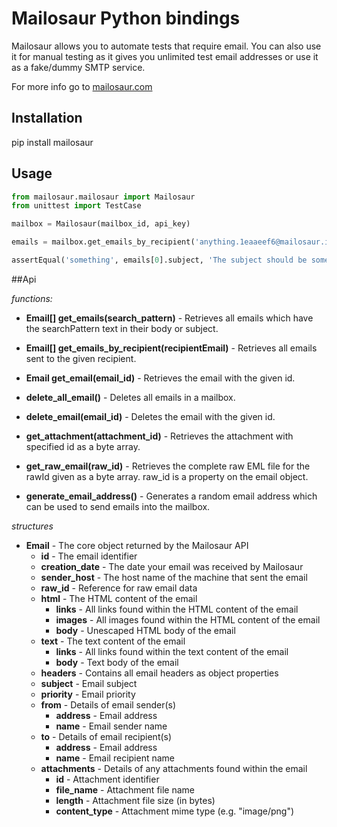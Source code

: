 # Mailosaur Python bindings

Mailosaur allows you to automate tests that require email. You can also use it for manual testing as it gives you unlimited test email addresses or use it as a fake/dummy SMTP service.

For more info go to [mailosaur.com](https://mailosaur.com/)


## Installation

  pip install mailosaur

## Usage
```python
from mailosaur.mailosaur import Mailosaur
from unittest import TestCase

mailbox = Mailosaur(mailbox_id, api_key)

emails = mailbox.get_emails_by_recipient('anything.1eaaeef6@mailosaur.in')

assertEqual('something', emails[0].subject, 'The subject should be something')
```
##Api

*functions:*

- **Email[] get_emails(search_pattern)** - Retrieves all emails which have the searchPattern text in their body or subject.

- **Email[] get_emails_by_recipient(recipientEmail)** -
Retrieves all emails sent to the given recipient.

- **Email get_email(email_id)** -
Retrieves the email with the given id.

- **delete_all_email()** -
Deletes all emails in a mailbox.

- **delete_email(email_id)** -
Deletes the email with the given id.

- **get_attachment(attachment_id)** -
Retrieves the attachment with specified id as a byte array.

- **get_raw_email(raw_id)** -
Retrieves the complete raw EML file for the rawId given as a byte array. raw_id is a property on the email object.

- **generate_email_address()** -
Generates a random email address which can be used to send emails into the mailbox.

*structures*

- **Email** - The core object returned by the Mailosaur API
  - **id** - The email identifier
  - **creation_date** - The date your email was received by Mailosaur
  - **sender_host** - The host name of the machine that sent the email
  - **raw_id** - Reference for raw email data
  - **html** - The HTML content of the email
    - **links** - All links found within the HTML content of the email
    - **images** - All images found within the HTML content of the email
    - **body** - Unescaped HTML body of the email
  - **text** - The text content of the email
    - **links** - All links found within the text content of the email
    - **body** - Text body of the email
  - **headers** - Contains all email headers as object properties
  - **subject** - Email subject
  - **priority** - Email priority
  - **from** - Details of email sender(s)
    - **address** - Email address
    - **name** - Email sender name
  - **to** - Details of email recipient(s)
    - **address** - Email address
    - **name** - Email recipient name
  - **attachments** - Details of any attachments found within the email
    - **id** - Attachment identifier
    - **file_name** - Attachment file name
    - **length** - Attachment file size (in bytes)
    - **content_type** - Attachment mime type (e.g. "image/png")
